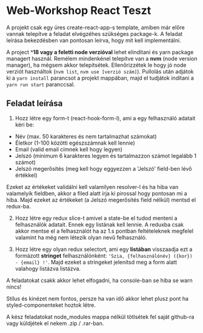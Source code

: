 # Web-Workshop React Teszt

A projekt csak egy üres create-react-app-s template, amiben már előre vannak telepítve a feladat elvégzéhes szükséges package-k. A feladat leírása bekezdésben van pontosan leírva, hogy mit kell implementálni.

A project **^18 vagy a feletti node verzióval** lehet elindítani és yarn package managert használ. Remélem mindenkénel telepítve van a  **nvm** (node version manager), ha mégsem akkor telepítsétek. Ellenőrizzétek le hogy jó node verziót használtok (`nvm list`, `nvm use [verzió szám]`).  Pullolás után adjátok ki a `yarn install` parancsot a projekt mappában, majd el tudjátok indítani a `yarn run start` paranccsal.

## Feladat leírása

1. Hozz létre egy form-t (react-hook-form-l), ami a egy felhasználó adatait kéri be:
- Név (max. 50 karakteres és nem tartalmazhat számokat)
- Életkor (1-100 közötti egészszámnak kell lennie)
- Email (valid email címnek kell hogy legyen)
- Jelszó (minimum 6 karakteres legyen és tartalmazzon számot legalább 1 számot)
- Jelszó megerősítés (meg kell hogy eggyezzen a 'Jelszó' field-ben lévő értékkel)

Ezeket az értékeket validálni kell valamilyen resolver-l és ha hiba van valamelyik fieldben, akkor a filed alatt írja ki pirossal hogy pontosan mi a hiba. Majd ezeket az értékeket (a Jelszó megerősítés field nélkül) mentsd el redux-ba.

2. Hozz létre egy redux slice-t amivel a state-be el tudod menteni a felhasználók adatait. Ennek egy listának kell lennie. A reduxba csak akkor mentse el a felhasználót ha az 1.s pontban feltételeknek megfelel valamint ha még nem létezik olyan nevű felhasználó.

3. Hozz létre egy olyan redux selectort, ami egy **listában** visszaadja ezt a formázott **stringet** felhasználónként: `'Szia, {felhasználónév} ({kor}) - {email} !'`. Majd ezeket a stringeket jelenítsd meg a form alatt valahogy listázva listázva.

A feladatokat csakk akkor lehet elfogadni, ha console-ban se hiba se warn nincs!

Stílus és kinézet nem fontos, persze ha van idő akkor lehet plusz pont ha styled-componenteket hoztok létre.

A kész feladatokat node_modules mappa nélkül tötlsétek fel saját github-ra vagy küldjétek el nekem .zip / .rar-ban.